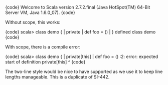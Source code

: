 {code}
Welcome to Scala version 2.7.2.final (Java HotSpot(TM) 64-Bit Server VM, Java 1.6.0_07).
{code}

Without scope, this works:

{code}
scala> class demo {
     |   private
     |   def foo = ()
     | }
defined class demo
{code}

With scope, there is a compile error:

{code}
scala> class demo {
     |   private[this]
     |   def foo = ()
<console>:2: error: expected start of definition
         private[this]
                      ^
{code}

The two-line style would be nice to have supported as we use it to keep line lengths manageable.
This is a duplicate of SI-442.

